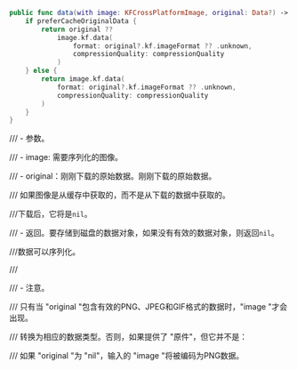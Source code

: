 ```swift
public func data(with image: KFCrossPlatformImage, original: Data?) -> Data? {
    if preferCacheOriginalData {
        return original ??
            image.kf.data(
                format: original?.kf.imageFormat ?? .unknown,
                compressionQuality: compressionQuality
            )
    } else {
        return image.kf.data(
            format: original?.kf.imageFormat ?? .unknown,
            compressionQuality: compressionQuality
        )
    }
}
```

/// - 参数。

/// - image: 需要序列化的图像。

/// - original：刚刚下载的原始数据。刚刚下载的原始数据。

/// 如果图像是从缓存中获取的，而不是从下载的数据中获取的。

///下载后，它将是`nil`。

/// - 返回。要存储到磁盘的数据对象，如果没有有效的数据对象，则返回`nil`。

///数据可以序列化。

///

/// - 注意。

/// 只有当 "original "包含有效的PNG、JPEG和GIF格式的数据时，"image "才会出现。

/// 转换为相应的数据类型。否则，如果提供了 "原件"，但它并不是：

/// 如果 "original "为 "nil"，输入的 "image "将被编码为PNG数据。
